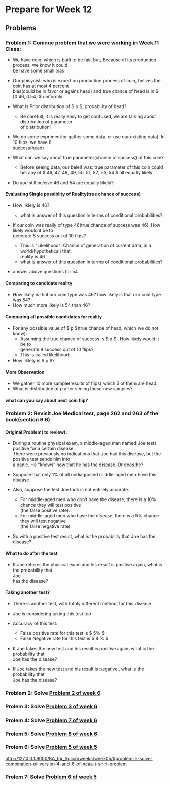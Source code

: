 # Prepare for Week 12
## Problems
### Problem 1: Coninue problem that we were working in Week 11 Class:
- We have coin, which is built to be fair, but, Because of its production process, we know it could  
be have some small bias
- Our phisycist, who is expert on production process of coin, belives the coin has at most 4 percent  
bias(could be in favor or agains head) and true chance of head is in $ [0.46, 0.54] $ uniformly
- What is Prior distribution of $ p $, probability of head?
    - Be carefull, It is really easy to get confused, we are talking about distribution of parameter  
    of distribution!
- We do some expriment(or gather some data, or use our existing data): In 10 flips, we have 8  
success(head)
- What can we say about true parameter(chance of success) of this coin? 
    - Before seeing data, our beleif was: true parameter of this coin could be:
     any of $ 46, 47, 48, 49, 50, 51, 52, 53, 54 $ all equally likely

- Do you still beleive 46 and 54 are equally likely?
#### Evaluating Single possiblity of Reality(true chance of success)
- How liklely is 46?
    - what is answer of this question in terms of conditional probabilities?
- If our coin was really of type 46(true chance of success was 46), How likely would it be to  
generate 8 success out of 10 flips?
    - This is "Likelihood": Chance of generation of current data, in a world(hypothetical) that  
    reality is 46
    - what is answer of this question in terms of conditional probabilities?

- answer above questions for 54

#### Comparing to candidate reality
- How likely is that our coin type was 46? how likely is that our coin type was 54?
- How much more likely is 54 than 46?

#### Comparing all possible candidates for reality
- For any possible value of $ p $(true chance of head, which we do not know):
    - Assuming the true chance of success is $ p $ , How likely would it be to  
        generate 8 success out of 10 flips?
    - This is called likelihood: 
- How liklely is $ p $?

#### More Observation
- We gather 10 more sample(results of flips) which 5 of them are head
- What is distribution of $p$ after seeing these new samples?

#### what can you say about next coin flip?


### Problem 2: Revisit Joe Medical test, page 262 and 263 of the book(section 6.6)
#### Original Problem( to review):
- During a routine physical exam, a middle-aged man named Joe tests positive for a certain disease.  
There were previously no indications that Joe had this disease, but the positive test sends him into  
a panic. He “knows” now that he has the disease. Or does he?
- Suppose that only 1% of all undiagnosed middle-aged men have this disease
- Also, suppose the test Joe took is not entirely accurate. 
    - For middle-aged men who don’t have the disease, there is a 10% chance they will test positive  
    (the false positive rate). 
    - For middle-aged men who have the disease, there is a 5% chance they will test negative  
    (the false negative rate).

- So with a positive test result, what is the probability that Joe has the disease?

#### What to do after the test
- If Joe retakes the physical exam and his result is positive again, what is the probability that  
Joe  
has the disease?

#### Taking another test? 
- There is another test, with totaly different method, for this disease
- Joe is considering taking this test too
- Accuracy of this test: 
    - False positive rate for this test is $ 5\% $ 
    - False Negative rate for this test is $ 8 \% $

- If Joe  takes the new test and his result is positive again, what is the probability that  
Joe has the disease?
- If Joe  takes the new test and his result is negative , what is the probability that  
Joe has the disease?

### Problem 2: Solve [Problem 2 of week 6](../weeks/week06.md/#prolem-2-estimate-chance-of-success-of-bernouli-random-variable-from-data)


### Prolem 3: Solve [Problem 3 of week 6](../weeks/week06.md/#problem-3-estimating-production-volume-from-single-data)

### Prolem 4: Solve [Problem 7 of week 6](../weeks/week06.md/#problem-7-quality-control-how-many-of-them-will-be-defective)

### Prolem 5: Solve [Problem 8 of week 6](../weeks/week06.md/#problem-8-work-on-example-59-from-the-book-is-this-mutual-fund-really-a-winner)

### Prolem 6: Solve [Problem 5 of week 5](../weeks/week06.md/#problem-5-solve-combination-of-version-4-and-6-of-ncaa-t-shirt-problem)

http://127.0.0.1:8000/BA_for_Solico/weeks/week05/#problem-5-solve-combination-of-version-4-and-6-of-ncaa-t-shirt-problem


### Prolem 7: Solve [Problem 6 of week 5](../weeks/week06.md/#problem-6-solve-combination-of-version-5-and-6-of-ncaa-t-shirt-problem)

